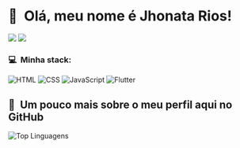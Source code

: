 <h1>👋 &nbsp;Olá, meu nome é Jhonata Rios!</h1>

<!-- <a href="https://jhonatarios.github.io"><img src="https://img.shields.io/badge/-jhonatarios.github.io-3423A6?style=flat-square&logo=Google-Chrome&logoColor=white"/></a> -->
<a href="https://www.linkedin.com/in/jhonatarios/"><img src="https://img.shields.io/badge/-Jhonata%20Viana%20Rios-0077B5?style=flat-square&logo=Linkedin&logoColor=white"/></a>
<a href="mailto:jhowrk@icloud.com"><img src="https://img.shields.io/badge/-jhowrk@icloud.com-D14836?style=flat-square&logo=Icloud&logoColor=white"/></a>

<h3>💻 &nbsp;Minha stack:</h3>

![HTML](https://img.shields.io/badge/-HTML-333333?style=flat&logo=HTML5)
![CSS](https://img.shields.io/badge/-CSS-333333?style=flat&logo=CSS3&logoColor=1572B6)
![JavaScript](https://img.shields.io/badge/-JavaScript-333333?style=flat&logo=javascript)
![Flutter](https://img.shields.io/badge/-Flutter-333333?style=flat&logo=flutter)

<h2>🚀 &nbsp;Um pouco mais sobre o meu perfil aqui no GitHub</h2>

![Top Linguagens](https://github-readme-stats.vercel.app/api/top-langs/?username=jhonatarios&theme=dark&show_icons=true&layout=compact)
